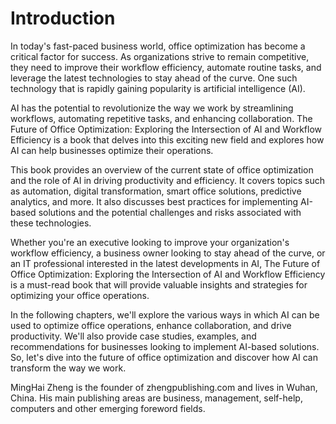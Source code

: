 # Introduction

In today's fast-paced business world, office optimization has become a critical factor for success. As organizations strive to remain competitive, they need to improve their workflow efficiency, automate routine tasks, and leverage the latest technologies to stay ahead of the curve. One such technology that is rapidly gaining popularity is artificial intelligence (AI).

AI has the potential to revolutionize the way we work by streamlining workflows, automating repetitive tasks, and enhancing collaboration. The Future of Office Optimization: Exploring the Intersection of AI and Workflow Efficiency is a book that delves into this exciting new field and explores how AI can help businesses optimize their operations.

This book provides an overview of the current state of office optimization and the role of AI in driving productivity and efficiency. It covers topics such as automation, digital transformation, smart office solutions, predictive analytics, and more. It also discusses best practices for implementing AI-based solutions and the potential challenges and risks associated with these technologies.

Whether you're an executive looking to improve your organization's workflow efficiency, a business owner looking to stay ahead of the curve, or an IT professional interested in the latest developments in AI, The Future of Office Optimization: Exploring the Intersection of AI and Workflow Efficiency is a must-read book that will provide valuable insights and strategies for optimizing your office operations.

In the following chapters, we'll explore the various ways in which AI can be used to optimize office operations, enhance collaboration, and drive productivity. We'll also provide case studies, examples, and recommendations for businesses looking to implement AI-based solutions. So, let's dive into the future of office optimization and discover how AI can transform the way we work.

MingHai Zheng is the founder of zhengpublishing.com and lives in Wuhan, China. His main publishing areas are business, management, self-help, computers and other emerging foreword fields.
